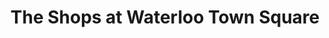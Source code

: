 ---
title: "The Shops at Waterloo Town Square"
url: /waterloo/the-shops-at-waterloo-town-square/
shop: Einkaufszentrum
---